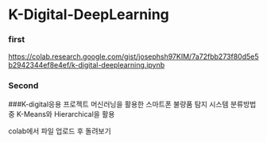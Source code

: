 # K-Digital-DeepLearning

### first
https://colab.research.google.com/gist/josephsh97KIM/7a72fbb273f80d5e5b2942344ef8e4ef/k-digital-deeplearning.ipynb



### Second 
###K-digital응용 프로젝트
머신러닝을 활용한 스마트폰 불량품 탐지 시스템 
분류방법 중 K-Means와 Hierarchical을 활용

colab에서 파일 업로드 후 돌려보기
